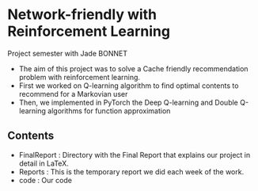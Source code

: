 # Network-friendly with Reinforcement Learning

Project semester with Jade BONNET

- The aim of this project was to solve a Cache friendly recommendation problem with reinforcement learning.
- First we worked on Q-learning algorithm to find optimal contents to recommend for a Markovian user
- Then, we implemented in PyTorch the Deep Q-learning and Double Q-learning algorithms for function approximation

## Contents

- FinalReport : Directory with the Final Report that explains our project in detail in LaTeX.
- Reports : This is the temporary report we did each week of the work.
- code : Our code
 
